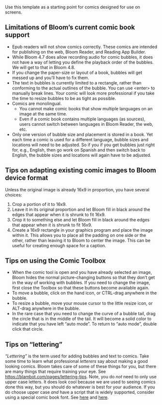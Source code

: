 Use this template as a starting point for comics designed for use on screens.

## Limitations of Bloom’s current comic book support

-   Epub readers will not show comics correctly. These comics are intended for publishing on the web, Bloom Reader, and Reading App Builder.
-   While Bloom 4.7 does allow recording audio for comic bubbles, it does not have a way of letting you define the playback order of the bubbles. We will get to that in Bloom 4.8.
-   If you change the paper-size or layout of a book, bubbles will get messed up and you’ll have to fix them.
-   The text in bubbles is currently limited to a rectangle, rather than conforming to the actual outlines of the bubble. You can use &lt;enter&gt; to manually break lines. Your comic will look more professional if you take the time to resize bubbles to be as tight as possible.
-   Comics are monolingual.
    - You cannot make comic books that show multiple languages on an image at the same time.
    - Even if a comic book contains multiple languages (as sources), users cannot switch between languages in Bloom Reader, the web, etc.
-   Only one version of bubble size and placement is stored in a book. Yet each time a comic is used for a different language, bubble sizes and locations will need to be adjusted. So if you if you get bubbles just right for, e.g., English, then go work on Spanish and then switch back to English, the bubble sizes and locations will again have to be adjusted.

## Tips on adapting existing comic images to Bloom device format

Unless the original image is already 16x9 in proportion, you have several choices:

1. Crop a portion of it to 16x9.
1. Leave it in its original proportion and let Bloom fill in black around the edges that appear when it is shrunk to fit 16x9.
1. Crop it to something else and let Bloom fill in black around the edges that appear when it is shrunk to fit 16x9.
1. Create a 16x9 rectangle in your graphics program and place the image within it. This allows you to place all the padding on one side or the other, rather than leaving it to Bloom to center the image. This can be useful for creating enough space for a caption.

## Tips on using the Comic Toolbox

-   When the comic tool is open and you have already selected an image, Bloom hides the normal picture-changing buttons so that they don’t get in the way of working with bubbles. If you need to change the image, first close the Toolbox so that these buttons become available again.
-   To move a bubble, click on the hand icon, or CTRL-drag anywhere in the bubble.
-   To resize a bubble, move your mouse cursor to the little resize icon, or ALT-drag anywhere in the bubble.
-   In the rare case that you need to change the curve of a bubble tail, drag the circle that is in the middle of the tail. It will become a solid color to indicate that you have left “auto mode”. To return to “auto mode”, double click that circle.

## Tips on “lettering”

_“Lettering”_ is the term used for adding bubbles and text to comics. Take some time to learn what professional _letterers_ say about making a good looking comics. Bloom takes care of some of these things for you, but there are many things that require training your eye. See https://blambot.com/pages/lettering-tips. Note, you do _not_ need to only use upper case letters. It does look cool because we are used to seeing comics done this way, but you should do whatever is best for your audience. If you do choose upper case _and_ have a script that is widely supported, consider using a special comic book font. See [here](https://blambot.com/collections/all-fonts/dialogue) and [here](https://jasonthibault.com/comic-book-fonts/).
